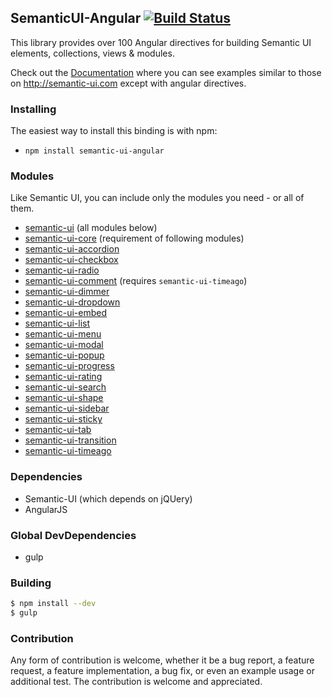 ## SemanticUI-Angular [![Build Status](https://travis-ci.org/EZLinks/SemanticUI-Angular.svg?branch=master)](https://travis-ci.org/EZLinks/SemanticUI-Angular)

This library provides over 100 Angular directives for building Semantic UI elements, collections, views & modules.

Check out the [Documentation](http://clickermonkey.github.io/SemanticUI-Angular/examples/) where you can see examples similar to those on http://semantic-ui.com except with angular directives.

### Installing

The easiest way to install this binding is with npm:

- `npm install semantic-ui-angular`

### Modules

Like Semantic UI, you can include only the modules you need - or all of them.

- [semantic-ui](angular-semantic-ui.js) (all modules below)
- [semantic-ui-core](src/sm-core.js) (requirement of following modules)
- [semantic-ui-accordion](src/accordion/sm-accordion.js)
- [semantic-ui-checkbox](src/checkbox/sm-checkbox.js)
- [semantic-ui-radio](src/checkbox/sm-radio.js)
- [semantic-ui-comment](src/comment/sm-comment.js) (requires `semantic-ui-timeago`)
- [semantic-ui-dimmer](src/dimmer/sm-dimmer.js)
- [semantic-ui-dropdown](src/dropdown/sm-dropdown.js)
- [semantic-ui-embed](src/embed/sm-embed.js)
- [semantic-ui-list](src/list/sm-list.js)
- [semantic-ui-menu](src/menu/sm-menu.js)
- [semantic-ui-modal](src/modal/sm-modal.js)
- [semantic-ui-popup](src/popup/sm-popup.js)
- [semantic-ui-progress](src/progress/sm-progress.js)
- [semantic-ui-rating](src/rating/sm-rating.js)
- [semantic-ui-search](src/search/sm-search.js)
- [semantic-ui-shape](src/shape/sm-shape.js)
- [semantic-ui-sidebar](src/sidebar/sm-sidebar.js)
- [semantic-ui-sticky](src/sticky/sm-sticky.js)
- [semantic-ui-tab](src/tab/sm-tab.js)
- [semantic-ui-transition](src/transition/sm-transition.js)
- [semantic-ui-timeago](src/timeago/sm-timeago.js)

### Dependencies

- Semantic-UI (which depends on jQUery)
- AngularJS

### Global DevDependencies

- gulp

### Building

```bash
$ npm install --dev
$ gulp
```

### Contribution

Any form of contribution is welcome, whether it be a bug report, a feature request, a feature implementation, a bug fix, or even an example usage or additional test. The contribution is welcome and appreciated.
